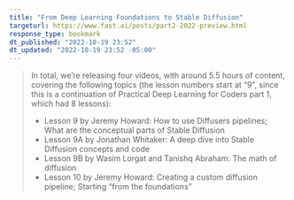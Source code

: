 ```yaml
---
title: "From Deep Learning Foundations to Stable Diffusion"
targeturl: https://www.fast.ai/posts/part2-2022-preview.html
response_type: bookmark
dt_published: "2022-10-19 23:52"
dt_updated: "2022-10-19 23:52 -05:00"
---
```


> In total, we’re releasing four videos, with around 5.5 hours of content, covering the following topics (the lesson numbers start at “9”, since this is a continuation of Practical Deep Learning for Coders part 1, which had 8 lessons):
>
>  - Lesson 9 by Jeremy Howard: How to use Diffusers pipelines; What are the conceptual parts of Stable Diffusion
>  - Lesson 9A by Jonathan Whitaker: A deep dive into Stable Diffusion concepts and code
>  - Lesson 9B by Wasim Lorgat and Tanishq Abraham: The math of diffusion
>  - Lesson 10 by Jeremy Howard: Creating a custom diffusion pipeline; Starting “from the foundations”
